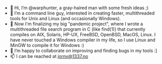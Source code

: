 - 👋 Hi, I’m @warphunter, a gray-haired man with some fresh ideas ;)
- 👀 I’m a command line guy, interested in creating faster, multithreaded tools for Unix and Linux (and occasionally Windows).
- 🌱 Now I'm finalizing my big "pandemic project", where I wrote a multithreaded file search program in C (like find(1)) that currently compiles on AIX, Solaris, HP-UX, FreeBSD, OpenBSD, MacOS, Linux.  I have never touched a Windows compiler in my life, so I use Linux and MinGW to compile it for Windows :)
- 💞️ I’m happy to collaborate on improving and finding bugs in my tools :]
- 📫 I can be reached at jornv@1337.no

<!---
warphunter/warphunter is a ✨ special ✨ repository because its `README.md` (this file) appears on your GitHub profile.
You can click the Preview link to take a look at your changes.
--->
